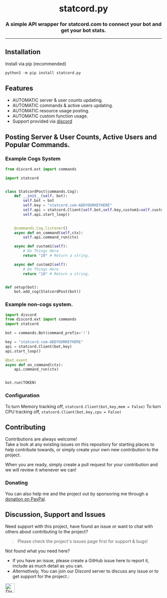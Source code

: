 <!-- Source: https://github.com/MattIPv4/template/blob/master/README.md -->

<!-- Title -->
<h1 align="center" id="statcordpy">
    statcord.py
</h1>

<!-- Tag line --> 
<h3 align="center">A simple API wrapper for statcord.com  to connect your bot and get your bot stats.</h3>



----

<!-- Content -->
## Installation

Install via pip (recommended)

```Shell
python3 -m pip install statcord.py
```

## Features

* AUTOMATIC server & user counts updating.
* AUTOMATIC commands & active users updating.
* AUTOMATIC resource usage posting.
* AUTOMATIC custom function usage.
* Support provided via [discord](https://statcord.com/discord)

## Posting Server & User Counts, Active Users and Popular Commands.

### Example Cogs System

```Python
from discord.ext import commands

import statcord


class StatcordPost(commands.Cog):
    def __init__(self, bot):
        self.bot = bot
        self.key = "statcord.com-ADDYOURKEYHERE"
        self.api = statcord.Client(self.bot,self.key,custom1=self.custom1,custom2=self.custom2)
        self.api.start_loop()
        

    @commands.Cog.listener()
    async def on_command(self,ctx):
        self.api.command_run(ctx)

    async def custom1(self):
        # Do Things Here
        return "10" # Return a string.

    async def custom2(self):
        # Do Things Here
        return "10" # Return a string.


def setup(bot):
    bot.add_cog(StatcordPost(bot))

```

### Example non-cogs system.
```Python
import discord
from discord.ext import commands
import statcord 

bot = commands.Bot(command_prefix='!')

key = "statcord.com-ADDYOURKEYHERE"
api = statcord.Client(bot,key)
api.start_loop()

@bot.event
async def on_command(ctx):
    api.command_run(ctx)


bot.run(TOKEN)
```
### Configuration
To turn Memory tracking off, `statcord.Client(bot,key,mem = False)`
To turn CPU tracking off, `statcord.Client(bot,key,cpu = False)`


## Contributing

Contributions are always welcome!\
Take a look at any existing issues on this repository for starting places to help contribute towards, or simply create your own new contribution to the project.

When you are ready, simply create a pull request for your contribution and we will review it whenever we can!

### Donating

You can also help me and the project out by sponsoring me through a [donation on PayPal](http://paypal.me/labdiscord).


<!-- Discussion & Support -->
## Discussion, Support and Issues

Need support with this project, have found an issue or want to chat with others about contributing to the project?
> Please check the project's issues page first for support & bugs!

Not found what you need here?

* If you have an issue, please create a GitHub issue here to report it, include as much detail as you can.
* _Alternatively,_ You can join our Discord server to discuss any issue or to get support for the project.:

<a href="http://statcord.com/discord" target="_blank">
    <img src="https://discordapp.com/api/guilds/608711879858192479/embed.png" alt="Discord" height="30">
</a>
